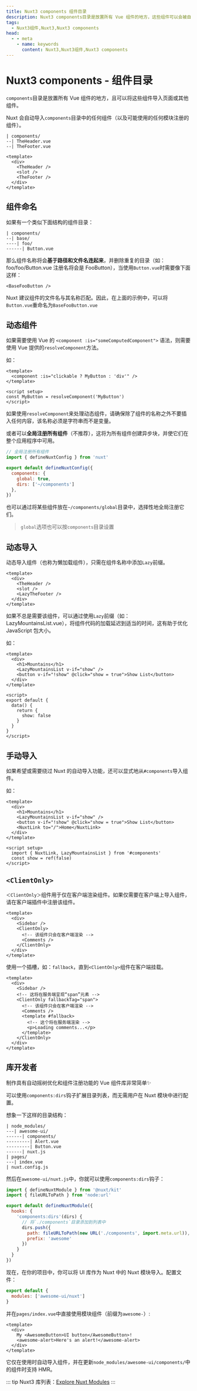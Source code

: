 ```yaml
---
title: Nuxt3 components 组件目录
description: Nuxt3 components目录是放置所有 Vue 组件的地方，这些组件可以会被自动导入你的页面或其他组件中。
tags: 
  - Nuxt3组件,Nuxt3,Nuxt3 components
head:
  - - meta
    - name: keywords
      content: Nuxt3,Nuxt3组件,Nuxt3 components
---
```


# Nuxt3 components - 组件目录

`components`目录是放置所有 Vue 组件的地方，且可以将这些组件导入页面或其他组件。

Nuxt 会自动导入`components`目录中的任何组件（以及可能使用的任何模块注册的组件）。

```
| components/
--| TheHeader.vue
--| TheFooter.vue
```

```vue
<template>
  <div>
    <TheHeader />
    <slot />
    <TheFooter />
  </div>
</template>
```

## 组件命名

如果有一个类似下面结构的组件目录：

```
| components/
--| base/
----| foo/
------| Button.vue
```

那么组件名称将会**基于路径和文件名连起来**，并删除重复的目录（如： foo/foo/Button.vue 注册名将会是 FooButton），当使用`Button.vue`时需要像下面这样：

```vue
<BaseFooButton />
```

Nuxt 建议组件的文件名与其名称匹配。因此，在上面的示例中，可以将`Button.vue`重命名为`BaseFooButton.vue`

## 动态组件

如果需要使用 Vue 的 `<component :is="someComputedComponent">` 语法，则需要使用 Vue 提供的`resolveComponent`方法。

如：

```vue
<template>
  <component :is="clickable ? MyButton : 'div'" />
</template>

<script setup>
const MyButton = resolveComponent('MyButton')
</script>
```

如果使用`resolveComponent`来处理动态组件，请确保除了组件的名称之外不要插入任何内容，该名称必须是字符串而不是变量。

或者可以**全局注册所有组件**（不推荐），这将为所有组件创建异步块，并使它们在整个应用程序中可用。

```js
// 全局注册所有组件
import { defineNuxtConfig } from 'nuxt'

export default defineNuxtConfig({
  components: {
    global: true,
    dirs: ['~/components']
  },
})
```

也可以通过将某些组件放在`~/components/global`目录中，选择性地全局注册它们。

> `global`选项也可以按`components`目录设置

## 动态导入

动态导入组件（也称为懒加载组件），只需在组件名称中添加`Lazy`前缀。

```vue
<template>
  <div>
    <TheHeader />
    <slot />
    <LazyTheFooter />
  </div>
</template>
```

如果不总是需要该组件，可以通过使用`Lazy`前缀（如：LazyMountainsList.vue），将组件代码的加载延迟到适当的时间，这有助于优化 JavaScript 包大小。

如：

```vue
<template>
  <div>
    <h1>Mountains</h1>
    <LazyMountainsList v-if="show" />
    <button v-if="!show" @click="show = true">Show List</button>
  </div>
</template>

<script>
export default {
  data() {
    return {
      show: false
    }
  }
}
</script>
```

## 手动导入

如果希望或需要绕过 Nuxt 的自动导入功能，还可以显式地从`#components`导入组件。

如：

```vue
<template>
  <div>
    <h1>Mountains</h1>
    <LazyMountainsList v-if="show" />
    <button v-if="!show" @click="show = true">Show List</button>
    <NuxtLink to="/">Home</NuxtLink>
  </div>
</template>

<script setup>
  import { NuxtLink, LazyMountainsList } from '#components'
  const show = ref(false)
</script>
```

## `<ClientOnly>`

`＜ClientOnly＞`组件用于仅在客户端渲染组件。如果仅需要在客户端上导入组件，请在客户端插件中注册该组件。

```vue
<template>
  <div>
    <Sidebar />
    <ClientOnly>
      <!-- 该组件只会在客户端渲染 -->
      <Comments />
    </ClientOnly>
  </div>
</template>
```

使用一个插槽，如：`fallback`，直到`<ClientOnly>`组件在客户端挂载。

```vue
<template>
  <div>
    <Sidebar />
    <!-- 这将在服务端呈现“span”元素 -->
    <ClientOnly fallbackTag="span">
      <!-- 该组件只会在客户端渲染 -->
      <Comments />
      <template #fallback>
        <!-- 这个将在服务端渲染 -->
        <p>Loading comments...</p>
      </template>
    </ClientOnly>
  </div>
</template>
```

## 库开发者

制作具有自动摇树优化和组件注册功能的 Vue 组件库非常简单✨

可以使用`components:dirs`钩子扩展目录列表，而无需用户在 Nuxt 模块中进行配置。

想象一下这样的目录结构：

```
| node_modules/
---| awesome-ui/
------| components/
---------| Alert.vue
---------| Button.vue
------| nuxt.js
| pages/
---| index.vue
| nuxt.config.js
```

然后在`awesome-ui/nuxt.js`中，你就可以使用`components:dirs`钩子：

```js
import { defineNuxtModule } from '@nuxt/kit'
import { fileURLToPath } from 'node:url'

export default defineNuxtModule({
  hooks: {
    'components:dirs'(dirs) {
      // 将`./components`目录添加到列表中
      dirs.push({
        path: fileURLToPath(new URL('./components', import.meta.url)),
        prefix: 'awesome'
      })
    }
  }
})
```

现在，在你的项目中，你可以将 UI 库作为 Nuxt 中的 Nuxt 模块导入。配置文件：

```js
export default {
  modules: ['awesome-ui/nuxt']
}
```

并在`pages/index.vue`中直接使用模块组件（前缀为`awesome-`）:

```vue
<template>
  <div>
    My <AwesomeButton>UI button</AwesomeButton>!
    <awesome-alert>Here's an alert!</awesome-alert>
  </div>
</template>
```

它仅在使用时自动导入组件，并在更新`node_modules/awesome-ui/components/`中的组件时支持 HMR。

::: tip
Nuxt3 库列表：[Explore Nuxt Modules](https://modules.nuxtjs.org/?version=3.x)
:::